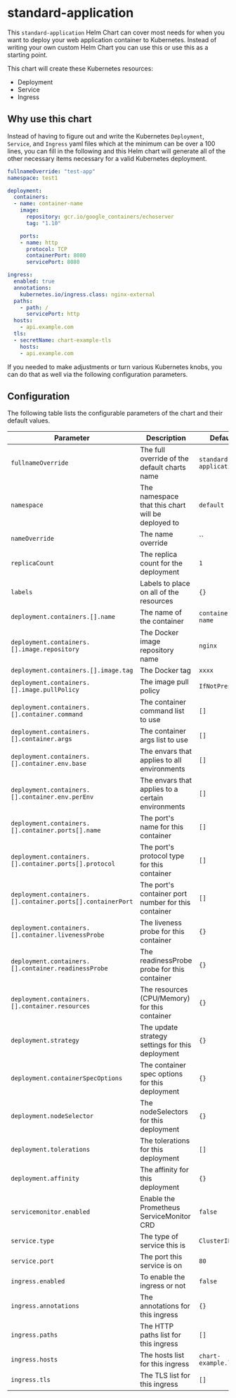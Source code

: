 standard-application
====================
This `standard-application` Helm Chart can cover most needs for when you want to deploy your web application container to Kubernetes.  Instead of writing your own custom Helm Chart you can use this or use this as a starting point.

This chart will create these Kubernetes resources:
* Deployment
* Service
* Ingress

<Diagram here on what it will create you>

## Why use this chart
Instead of having to figure out and write the Kubernetes `Deployment`, `Service`, and `Ingress` yaml files which at the minimum can be over a 100 lines, you can fill in the following and this Helm chart will generate all of the other necessary items necessary for a valid Kubernetes deployment.
 
```yaml
fullnameOverride: "test-app"
namespace: test1

deployment:
  containers:
  - name: container-name
    image:
      repository: gcr.io/google_containers/echoserver
      tag: "1.10"

    ports:
    - name: http
      protocol: TCP
      containerPort: 8080
      servicePort: 8080

ingress:
  enabled: true
  annotations:
    kubernetes.io/ingress.class: nginx-external
  paths:
    - path: /
      servicePort: http
  hosts:
    - api.example.com
  tls:
  - secretName: chart-example-tls
    hosts:
    - api.example.com
```

If you needed to make adjustments or turn various Kubernetes knobs, you can do that as well via the following configuration parameters.

## Configuration
The following table lists the configurable parameters of the chart and their default values.

Parameter | Description | Default
--- | --- | ---
`fullnameOverride` | The full override of the default charts name | `standard-application`
`namespace` | The namespace that this chart will be deployed to | `default`
`nameOverride` | The name override | ``
`replicaCount` | The replica count for the deployment | `1`
`labels` | Labels to place on all of the resources | `{}`
`deployment.containers.[].name` | The name of the container | `container-name`
`deployment.containers.[].image.repository` | The Docker image repository name | `nginx`
`deployment.containers.[].image.tag` | The Docker tag | `xxxx`
`deployment.containers.[].image.pullPolicy` | The image pull policy | `IfNotPresent`
`deployment.containers.[].container.command` | The container command list to use | `[]`
`deployment.containers.[].container.args` | The container args list to use | `[]`
`deployment.containers.[].container.env.base` | The envars that applies to all environments | `[]`
`deployment.containers.[].container.env.perEnv` | The envars that applies to a certain environments | `[]`
`deployment.containers.[].container.ports[].name` | The port's name for this container | `[]`
`deployment.containers.[].container.ports[].protocol` | The port's protocol type for this container | `[]`
`deployment.containers.[].container.ports[].containerPort` | The port's container port number for this container | `[]`
`deployment.containers.[].container.livenessProbe` | The liveness probe for this container | `{}`
`deployment.containers.[].container.readinessProbe` | The readinessProbe probe for this container | `{}`
`deployment.containers.[].container.resources` | The resources (CPU/Memory) for this container | `{}`
`deployment.strategy` | The update strategy settings for this deployment | `{}`
`deployment.containerSpecOptions` | The container spec options for this deployment | `{}`
`deployment.nodeSelector` | The nodeSelectors for this deployment | `{}`
`deployment.tolerations` | The tolerations for this deployment | `[]`
`deployment.affinity` | The affinity for this deployment | `{}`
`servicemonitor.enabled` | Enable the Prometheus ServiceMonitor CRD | `false`
`service.type` | The type of service this is | `ClusterIP`
`service.port` | The port this service is on | `80`
`ingress.enabled` | To enable the ingress or not | `false`
`ingress.annotations` | The annotations for this ingress | `{}`
`ingress.paths` | The HTTP paths list for this ingress | `[]`
`ingress.hosts` | The hosts list for this ingress | `chart-example.local`
`ingress.tls` | The TLS list for this ingress | `[]`
